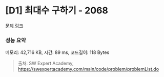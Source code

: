 # [D1] 최대수 구하기 - 2068 

[문제 링크](https://swexpertacademy.com/main/code/problem/problemDetail.do?contestProbId=AV5QQhbqA4QDFAUq) 

### 성능 요약

메모리: 42,716 KB, 시간: 89 ms, 코드길이: 118 Bytes



> 출처: SW Expert Academy, https://swexpertacademy.com/main/code/problem/problemList.do